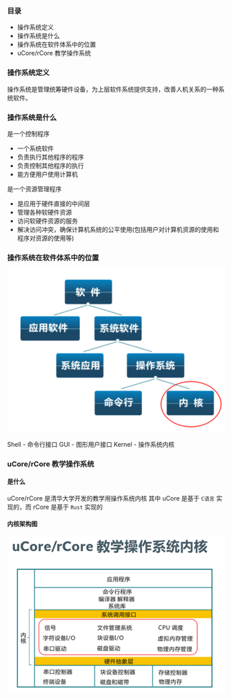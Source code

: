 ### 目录

- 操作系统定义
- 操作系统是什么
- 操作系统在软件体系中的位置
- uCore/rCore 教学操作系统

### 操作系统定义

操作系统是管理统筹硬件设备，为上层软件系统提供支持，改善人机关系的一种系统软件。

### 操作系统是什么

是一个控制程序

- 一个系统软件
- 负责执行其他程序的程序
- 负责控制其他程序的执行
- 能方便用户使用计算机

是一个资源管理程序

- 是应用于硬件直接的中间层
- 管理各种软硬件资源
- 访问软硬件资源的服务
- 解决访问冲突，确保计算机系统的公平使用(包括用户对计算机资源的使用和程序对资源的使用等)

### 操作系统在软件体系中的位置

![os_position_in_software.png](./imgs/os_position_in_software.png)

Shell - 命令行接口
GUI - 图形用户接口
Kernel - 操作系统内核

### uCore/rCore 教学操作系统

#### 是什么
uCore/rCore 是清华大学开发的教学用操作系统内核
其中 uCore 是基于 `C语言` 实现的，而 rCore 是基于 `Rust` 实现的

#### 内核架构图

![uCore_rCore.png](./imgs/uCore_rCore.png)

